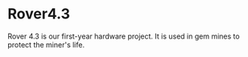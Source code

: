 # Rover4.3
Rover 4.3 is our first-year hardware project. It is used in gem mines to protect the miner's life.
